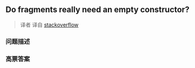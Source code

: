 ## Do fragments really need an empty constructor?

> 译者 译自 [stackoverflow](http://stackoverflow.com/questions/10450348/do-fragments-really-need-an-empty-constructor) 

### 问题描述 

### 高票答案 

